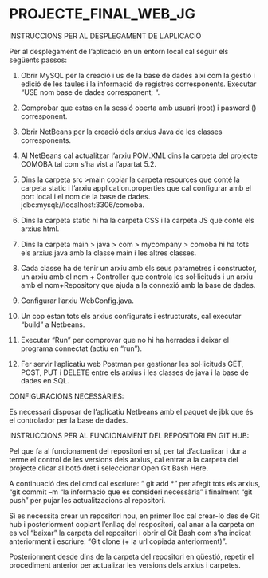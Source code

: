 # PROJECTE_FINAL_WEB_JG

INSTRUCCIONS PER AL DESPLEGAMENT DE L'APLICACIÓ

Per al  desplegament de l’aplicació en un entorn local cal seguir els següents passos:

1.	Obrir MySQL per la creació i us de la base de dades així com la gestió i edició de les taules i la informació de registres corresponents. Executar “USE nom base de dades corresponent; “.

2.	Comprobar que estas en la sessió oberta amb usuari (root) i pasword () corresponent. 

3.	Obrir NetBeans per la creació dels arxius Java de les classes corresponents. 

4.	Al NetBeans cal actualitzar l’arxiu POM.XML dins la carpeta del projecte COMOBA tal com s’ha vist a l’apartat 5.2.

5.	Dins la carpeta src >main copiar la carpeta resources que conté la carpeta static i l’arxiu application.properties que cal configurar amb el port local i el nom de la base de dades. jdbc:mysql://localhost:3306/comoba.

6.	Dins la carpeta static hi ha la carpeta CSS i la carpeta JS que conte els arxius html.

7.	Dins la carpeta main > java > com > mycompany > comoba hi ha tots els arxius java amb la classe main i les altres classes.

8.	Cada classe ha de tenir un arxiu amb els seus parametres i constructor, un arxiu amb el nom + Controller que controla les sol·licituds i un arxiu amb el nom+Repository que ajuda a la connexió amb la base de dades. 

9.	Configurar l’arxiu WebConfig.java.

10.	Un cop estan tots els arxius configurats i estructurats, cal executar “build” a Netbeans.

11.	Executar “Run” per comprovar que no hi ha herrades i deixar el programa connectat (actiu en “run”).

12.	Fer servir l’aplicatiu web Postman per gestionar les sol·licituds GET, POST, PUT i DELETE entre els arxius i les classes de java i la base de dades en SQL.  

CONFIGURACIONS NECESSÀRIES:

Es necessari disposar de l’aplicatiu Netbeans amb el paquet de jbk que és el controlador per la base de dades.

INSTRUCCIONS PER AL FUNCIONAMENT DEL REPOSITORI EN GIT HUB:

Pel que fa al funcionament del repositori en sí, per tal d’actualizar i dur a terme el control de les versions dels arxius,  cal entrar a la carpeta del projecte clicar al botó dret i seleccionar Open Git Bash Here. 

A continuació des del cmd cal escriure: “ git add *” per afegit tots els arxius,  “git commit –m “la informació que es consideri necessària” i finalment “git push” per pujar les actualitzacions al repositori. 

Si es necessita crear un repositori nou, en primer lloc cal crear-lo des de Git hub i posteriorment copiant l’enllaç del respositori, cal anar a la carpeta on es vol “baixar” la carpeta del repositori i obrir el Git Bash com s’ha indicat anteriorment i escriure: “Git clone (+ la url copiada anteriorment)”.

Posteriorment desde dins de la carpeta del repositori en qüestió, repetir el procediment anterior per actualizar les versions dels arxius i carpetes. 
